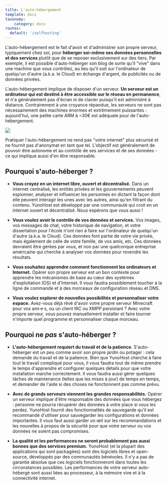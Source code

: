 ```yaml
---
title: L'auto-hébergement
template: docs
taxonomy:
    category: docs
routes:
  default: '/selfhosting'
---
```


L'auto-hébergement est le fait d'avoir et d'administrer son propre serveur, typiquement chez soi, pour **héberger soi-même ses données personnelles et des services** plutôt que de se reposer exclusivement sur des tiers. Par exemple, il est possible d'auto-héberger son blog de sorte qu'il "vive" dans une machine que vous contrôlez, au lieu qu'il soit sur l'ordinateur de quelqu'un d'autre (a.k.a. le Cloud) en échange d'argent, de publicités ou de données privées.

L'auto-hébergement implique de disposer d'un serveur. **Un serveur est un ordinateur qui est destiné à être accessible sur le réseau en permanence**, et n'a généralement pas d'écran ni de clavier puisqu'il est administré à distance. Contrairement à une croyance répandue, les serveurs ne sont pas nécessairement des machines énormes et extrêmement puissantes : aujourd'hui, une petite carte ARM à ~30€ est adéquate pour de l'auto-hébergement.

![](image://internet_topologies_fr.png)

Pratiquer l'auto-hébergement ne rend pas "votre internet" plus sécurisé et ne fournit pas d'anonymat en tant que tel. L'objectif est généralement de pouvoir être autonome et au contrôle de ses services et de ses données - ce qui implique aussi d'en être responsable.

## Pourquoi s'auto-héberger ?

- **Vous croyez en un internet libre, ouvert et décentralisé.** Dans un internet centralisé, les entités privées et les gouvernements peuvent espionner, analyser et influencer les personnes en dictant la façon dont elle peuvent interagir les unes avec les autres, ainsi qu'en filtrant du contenu. YunoHost est développé par une communauté qui croit en un internet ouvert et décentralisé. Nous espérons que vous aussi !

- **Vous voulez avoir le contrôle de vos données et services.** Vos images, vos messages de chat, votre historique de navigation, et votre dissertation pour l'école n'ont rien à faire sur l'ordinateur de quelqu'un d'autre (a.k.a. le Cloud). Ces données font partie de votre vie privée, mais également de celle de votre famille, de vos amis, etc. Ces données devraient être gérées par *vous*, et non par une quelconque entreprise américaine qui cherche à analyser vos données pour revendre les résultats.

- **Vous souhaitez apprendre comment fonctionnent les ordinateurs et Internet.** Opérer son propre serveur est un bon contexte pour apprendre les mécanismes de base au cœur des systèmes d'exploitation (OS) et d'Internet. Il vous faudra possiblement toucher à la ligne de commande et à des morceaux de configuration réseau et DNS.

- **Vous voulez explorer de nouvelles possibilités et personnaliser votre espace.** Avez-vous déjà rêvé d'avoir votre propre serveur Minecraft pour vos ami·e·s, ou un client IRC ou XMPP persistant ? Avec votre propre serveur, vous pouvez manuellement installer et faire tourner n'importe quel programme et personnaliser chaque morceau.

## Pourquoi ne *pas* s'auto-héberger ?

- **L'auto-hébergement requiert du travail et de la patience.** S'auto-héberger est un peu comme avoir son propre jardin ou potager : cela demande du travail et de la patience. Bien que YunoHost cherche à faire tout le travail compliqué pour vous, il vous faudra tout de même prendre le temps d'apprendre et configurer quelques détails pour que votre installation marche correctement. Il vous faudra aussi gérer quelques tâches de maintenance (telles que les mises à jour) de temps en temps, et demander de l'aide si des choses ne fonctionnent pas comme prévu.

- **Avec de grands serveurs viennent les grandes responsabilités.** Opérer un serveur implique d'être responsable des données que vous hébergez : personne ne pourra récupérer des données à votre place si vous les perdez. YunoHost fournit des fonctionnalités de sauvegarde qu'il est recommandé d'utiliser pour sauvegarder les configurations et données importantes. Il vous faut aussi garder un œil sur les recommandations et les nouvelles à propos de la sécurité pour que votre serveur ou vos données ne soient pas compromises.

- **La qualité et les performances ne seront probablement pas aussi bonnes que des services premium.** YunoHost (et la plupart des applications qui sont packagées) sont des logiciels libres et open-source, développés par des communautés bénévoles. Il n'y a pas de garantie absolue que ces logiciels fonctionneront dans toutes les circonstances possibles. Les performances de votre serveur auto-hébergé sont aussi liées au processeur, à la mémoire vive et à la connectivité internet.
